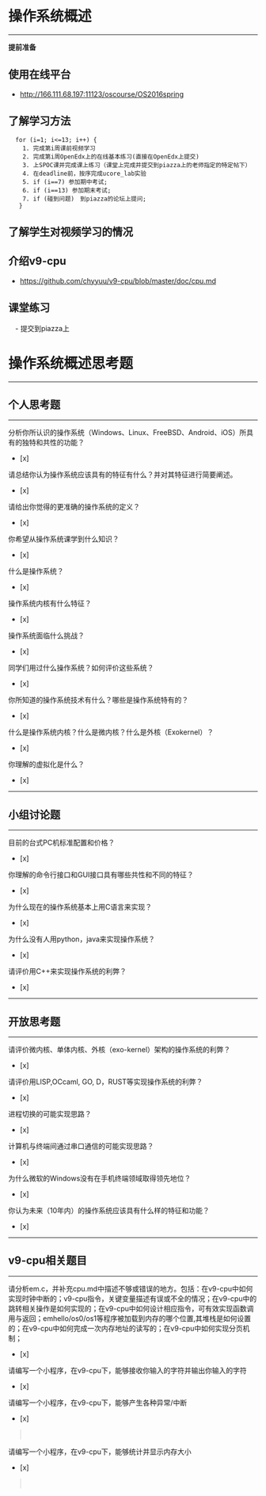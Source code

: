 # 操作系统概述
---
**提前准备**

## 使用在线平台
- http://166.111.68.197:11123/oscourse/OS2016spring

## 了解学习方法
```
  for (i=1; i<=13; i++) {
    1. 完成第i周课前视频学习
    2. 完成第i周OpenEdx上的在线基本练习(直接在OpenEdx上提交)
    3. 上SPOC课并完成课上练习（课堂上完成并提交到piazza上的老师指定的特定帖下）
    4. 在deadline前，按序完成ucore_lab实验
    5. if (i==7) 参加期中考试;
    6. if (i==13) 参加期末考试;
    7. if (碰到问题)　到piazza的论坛上提问;
   }
```
## 了解学生对视频学习的情况

## 介绍v9-cpu
 - https://github.com/chyyuu/v9-cpu/blob/master/doc/cpu.md

## 课堂练习
　- 提交到piazza上

# 操作系统概述思考题
---
## 个人思考题
---

分析你所认识的操作系统（Windows、Linux、FreeBSD、Android、iOS）所具有的独特和共性的功能？
- [x]  

>  

请总结你认为操作系统应该具有的特征有什么？并对其特征进行简要阐述。
- [x]  

>   

请给出你觉得的更准确的操作系统的定义？
- [x]  

>   

你希望从操作系统课学到什么知识？
- [x]  

>   

什么是操作系统？
- [x]  

>   

操作系统内核有什么特征？
- [x]  

>   

操作系统面临什么挑战？
- [x]  

>   

同学们用过什么操作系统？如何评价这些系统？
- [x]  

>   

你所知道的操作系统技术有什么？哪些是操作系统特有的？
- [x]  

>   

什么是操作系统内核？什么是微内核？什么是外核（Exokernel）？
- [x]  

>   

你理解的虚拟化是什么？
- [x]  

>   

---

## 小组讨论题

---

目前的台式PC机标准配置和价格？
- [x]  

> 

你理解的命令行接口和GUI接口具有哪些共性和不同的特征？
- [x]  

> 

为什么现在的操作系统基本上用C语言来实现？
- [x]  

>  

为什么没有人用python，java来实现操作系统？
- [x]  

>  

请评价用C++来实现操作系统的利弊？
- [x]  

>  

---

## 开放思考题

---

请评价微内核、单体内核、外核（exo-kernel）架构的操作系统的利弊？
- [x]  

>  

请评价用LISP,OCcaml, GO, D，RUST等实现操作系统的利弊？
- [x]  

>  

进程切换的可能实现思路？
- [x]  

>  

计算机与终端间通过串口通信的可能实现思路？
- [x]  

>  

为什么微软的Windows没有在手机终端领域取得领先地位？
- [x]  

>  

你认为未来（10年内）的操作系统应该具有什么样的特征和功能？
- [x]  

>  

---

## v9-cpu相关题目
---

请分析em.c，并补充cpu.md中描述不够或错误的地方。包括：在v9-cpu中如何实现时钟中断的；v9-cpu指令，关键变量描述有误或不全的情况；在v9-cpu中的跳转相关操作是如何实现的；在v9-cpu中如何设计相应指令，可有效实现函数调用与返回；emhello/os0/os1等程序被加载到内存的哪个位置,其堆栈是如何设置的；在v9-cpu中如何完成一次内存地址的读写的；在v9-cpu中如何实现分页机制；
- [x]  

>  

请编写一个小程序，在v9-cpu下，能够接收你输入的字符并输出你输入的字符
- [x]  

>  

请编写一个小程序，在v9-cpu下，能够产生各种异常/中断
- [x]  

>　  

请编写一个小程序，在v9-cpu下，能够统计并显示内存大小
- [x]  

>　  
